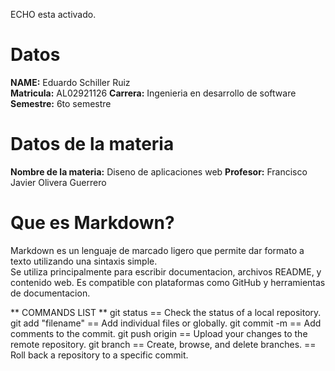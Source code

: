ECHO esta activado.
# Datos 
**NAME:** Eduardo Schiller Ruiz   
**Matricula:** AL02921126
**Carrera:** Ingenieria en desarrollo de software 
**Semestre:** 6to semestre

# Datos de la materia
**Nombre de la materia:** Diseno de aplicaciones web
**Profesor:** Francisco Javier Olivera Guerrero

# Que es Markdown?
Markdown es un lenguaje de marcado ligero que permite dar formato a texto utilizando una sintaxis simple.  
Se utiliza principalmente para escribir documentacion, archivos README, y contenido web. Es compatible con plataformas como GitHub y herramientas de documentacion.

** COMMANDS LIST **
git status  == Check the status of a local repository. 
git add "filename" == Add individual files or globally.
git commit -m == Add comments to the commit.
git push origin == Upload your changes to the remote repository.
git branch == Create, browse, and delete branches.
 == Roll back a repository to a specific commit.

